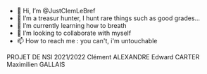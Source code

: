 - 👋 Hi, I’m @JustClemLeBref
- 👀 I’m a treasur hunter, I hunt rare things such as good grades...
- 🌱 I’m currently learning how to breath
- 💞️ I’m looking to collaborate with myself
- 📫 How to reach me : you can't, i'm untouchable

<!---
JustClemLeBref/JustClemLeBref is a ✨ special ✨ repository because its `README.md` (this file) appears on your GitHub profile.
You can click the Preview link to take a look at your changes.
--->

PROJET DE NSI 2021/2022
Clément ALEXANDRE
Edward CARTER
Maximilien GALLAIS


 
 






